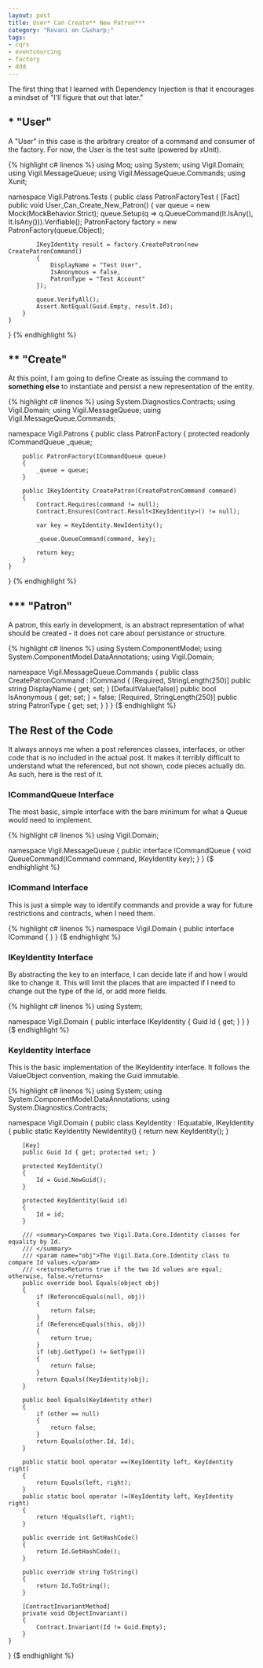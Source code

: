 ```yaml
---
layout: post
title: User* Can Create** New Patron***
category: "Rovani on C&sharp;"
tags:
- cqrs
- eventsourcing
- factory
- ddd
---
```


The first thing that I learned with Dependency Injection is that it encourages a mindset of "I'll figure that out that later."

## * "User"

A "User" in this case is the arbitrary creator of a command and consumer of the factory. For now, the User is the test suite (powered by xUnit).

{% highlight c# linenos %}
using Moq;
using System;
using Vigil.Domain;
using Vigil.MessageQueue;
using Vigil.MessageQueue.Commands;
using Xunit;

namespace Vigil.Patrons.Tests
{
    public class PatronFactoryTest
    {
        [Fact]
        public void User_Can_Create_New_Patron()
        {
            var queue = new Mock<ICommandQueue>(MockBehavior.Strict);
            queue.Setup(q => q.QueueCommand(It.IsAny<ICommand>(), It.IsAny<IKeyIdentity>())).Verifiable();
            PatronFactory factory = new PatronFactory(queue.Object);

            IKeyIdentity result = factory.CreatePatron(new CreatePatronCommand()
            {
                DisplayName = "Test User",
                IsAnonymous = false,
                PatronType = "Test Account"
            });

            queue.VerifyAll();
            Assert.NotEqual(Guid.Empty, result.Id);
        }
    }
}
{% endhighlight %}

## ** "Create"

At this point, I am going to define Create as issuing the command to __something else__ to instantiate and persist a new
representation of the entity.

{% highlight c# linenos %}
using System.Diagnostics.Contracts;
using Vigil.Domain;
using Vigil.MessageQueue;
using Vigil.MessageQueue.Commands;

namespace Vigil.Patrons
{
    public class PatronFactory
    {
        protected readonly ICommandQueue _queue;

        public PatronFactory(ICommandQueue queue)
        {
            _queue = queue;
        }

        public IKeyIdentity CreatePatron(CreatePatronCommand command)
        {
            Contract.Requires(command != null);
            Contract.Ensures(Contract.Result<IKeyIdentity>() != null);

            var key = KeyIdentity.NewIdentity();

            _queue.QueueCommand(command, key);

            return key;
        }
    }
}
{% endhighlight %}

## *** "Patron"

A patron, this early in development, is an abstract representation of what should be created - it does not care about persistance
or structure.

{% highlight c# linenos %}
using System.ComponentModel;
using System.ComponentModel.DataAnnotations;
using Vigil.Domain;

namespace Vigil.MessageQueue.Commands
{
    public class CreatePatronCommand : ICommand
    {
        [Required, StringLength(250)]
        public string DisplayName { get; set; }
        [DefaultValue(false)]
        public bool IsAnonymous { get; set; } = false;
        [Required, StringLength(250)]
        public string PatronType { get; set; }
    }
}
{$ endhighlight %}

## The Rest of the Code

It always annoys me when a post references classes, interfaces, or other code that is no included in the actual post. It makes it terribly
difficult to understand what the referenced, but not shown, code pieces actually do. As such, here is the rest of it.

### ICommandQueue Interface

The most basic, simple interface with the bare minimum for what a Queue would need to implement.

{% highlight c# linenos %}
using Vigil.Domain;

namespace Vigil.MessageQueue
{
    public interface ICommandQueue
    {
        void QueueCommand(ICommand command, IKeyIdentity key);
    }
}
{$ endhighlight %}

### ICommand Interface

This is just a simple way to identify commands and provide a way for future restrictions and contracts, when I need them.

{% highlight c# linenos %}
namespace Vigil.Domain
{
    public interface ICommand
    {
    }
}
{$ endhighlight %}

### IKeyIdentity Interface

By abstracting the key to an interface, I can decide late if and how I would like to change it. This will limit the places
that are impacted if I need to change out the type of the Id, or add more fields.

{% highlight c# linenos %}
using System;

namespace Vigil.Domain
{
    public interface IKeyIdentity
    {
        Guid Id { get; }
    }
}
{$ endhighlight %}

### KeyIdentity Interface

This is the basic implementation of the IKeyIdentity interface. It follows the ValueObject convention, making the Guid immutable.

{% highlight c# linenos %}
using System;
using System.ComponentModel.DataAnnotations;
using System.Diagnostics.Contracts;

namespace Vigil.Domain
{
    public class KeyIdentity : IEquatable<KeyIdentity>, IKeyIdentity
    {
        public static KeyIdentity NewIdentity()
        {
            return new KeyIdentity();
        }

        [Key]
        public Guid Id { get; protected set; }

        protected KeyIdentity()
        {
            Id = Guid.NewGuid();
        }

        protected KeyIdentity(Guid id)
        {
            Id = id;
        }

        /// <summary>Compares two Vigil.Data.Core.Identity classes for equality by Id.
        /// </summary>
        /// <param name="obj">The Vigil.Data.Core.Identity class to compare Id values.</param>
        /// <returns>Returns true if the two Id values are equal; otherwise, false.</returns>
        public override bool Equals(object obj)
        {
            if (ReferenceEquals(null, obj))
            {
                return false;
            }
            if (ReferenceEquals(this, obj))
            {
                return true;
            }
            if (obj.GetType() != GetType())
            {
                return false;
            }
            return Equals((KeyIdentity)obj);
        }

        public bool Equals(KeyIdentity other)
        {
            if (other == null)
            {
                return false;
            }
            return Equals(other.Id, Id);
        }

        public static bool operator ==(KeyIdentity left, KeyIdentity right)
        {
            return Equals(left, right);
        }
        public static bool operator !=(KeyIdentity left, KeyIdentity right)
        {
            return !Equals(left, right);
        }

        public override int GetHashCode()
        {
            return Id.GetHashCode();
        }

        public override string ToString()
        {
            return Id.ToString();
        }

        [ContractInvariantMethod]
        private void ObjectInvariant()
        {
            Contract.Invariant(Id != Guid.Empty);
        }
    }
}
{$ endhighlight %}